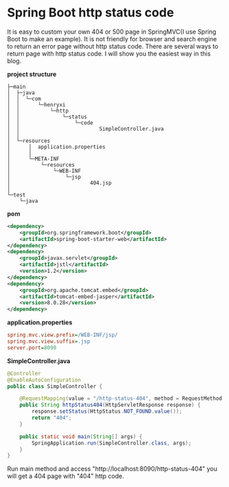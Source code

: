 # Spring Boot http status code
It is easy to custom your own 404 or 500 page in SpringMVC(I use Spring Boot to make an example). It is not friendly
for browser and search engine to return an error page without http status code. There are several ways to return page
 with http status code. I will show you the easiest way in this blog.

**project structure**
```
├─main
│  ├─java
│  │  └─com
│  │      └─henryxi
│  │          └─http
│  │              └─status
│  │                  └─code
│  │                          SimpleController.java
│  │
│  └─resources
│      │  application.properties
│      │
│      └─META-INF
│          └─resources
│              └─WEB-INF
│                  └─jsp
│                          404.jsp
│
└─test
    └─java
```

**pom**
```xml
<dependency>
    <groupId>org.springframework.boot</groupId>
    <artifactId>spring-boot-starter-web</artifactId>
</dependency>
<dependency>
    <groupId>javax.servlet</groupId>
    <artifactId>jstl</artifactId>
    <version>1.2</version>
</dependency>
<dependency>
    <groupId>org.apache.tomcat.embed</groupId>
    <artifactId>tomcat-embed-jasper</artifactId>
    <version>8.0.28</version>
</dependency>
```

**application.properties**
```ini
spring.mvc.view.prefix=/WEB-INF/jsp/
spring.mvc.view.suffix=.jsp
server.port=8090
```
**SimpleController.java**
```java
@Controller
@EnableAutoConfiguration
public class SimpleController {

    @RequestMapping(value = "/http-status-404", method = RequestMethod.GET)
    public String httpStatus404(HttpServletResponse response) {
        response.setStatus(HttpStatus.NOT_FOUND.value());
        return "404";
    }

    public static void main(String[] args) {
        SpringApplication.run(SimpleController.class, args);
    }
}
```

Run main method and access "http://localhost:8090/http-status-404" you will get a 404 page with "404" http code.